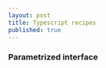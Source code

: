 ```yaml
---
layout: post
title: Typescript recipes
published: true
---
```


### Parametrized interface

<script src="https://gist.github.com/sinsunsan/819496b8df23a5f5bfad03a62707e126.js"></script>